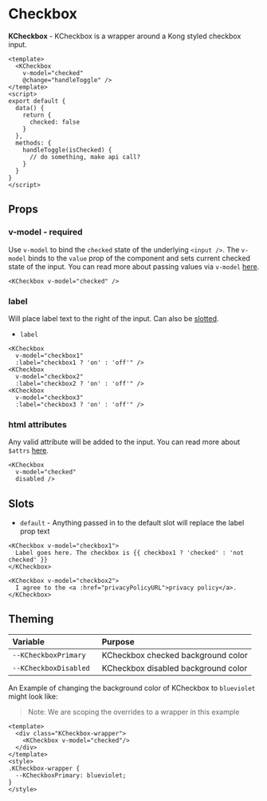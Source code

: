 # Checkbox

**KCheckbox** - KCheckbox is a wrapper around a Kong styled checkbox input.

<KCard>
  <KCheckbox slot="body" v-model="defaultChecked"/>
</KCard>

```vue
<template>
  <KCheckbox
    v-model="checked"
    @change="handleToggle" />
</template>
<script>
export default {
  data() {
    return {
      checked: false
    }
  },
  methods: {
    handleToggle(isChecked) {
      // do something, make api call?
    }
  }
}
</script>
```

## Props
### v-model - required
Use `v-model` to bind the `checked` state of the underlying `<input />`. The
`v-model` binds to the `value` prop of the component and sets current checked
state of the input. You can read more about passing values via `v-model`
[here](https://vuejs.org/v2/guide/components.html#Using-v-model-on-Components).

```vue
<KCheckbox v-model="checked" />
```

### label

Will place label text to the right of the input. Can also be [slotted](#slots).

- `label`

```vue
<KCheckbox
  v-model="checkbox1"
  :label="checkbox1 ? 'on' : 'off'" />
<KCheckbox
  v-model="checkbox2"
  :label="checkbox2 ? 'on' : 'off'" />
<KCheckbox
  v-model="checkbox3"
  :label="checkbox3 ? 'on' : 'off'" />
```

<KCard>
  <KCheckbox class="mr-3" slot="body" v-model="labelPropChecked1" :label="labelPropChecked1 ? 'on' : 'off'" /> 
  <KCheckbox class="mr-3" slot="body" v-model="labelPropChecked2" :label="labelPropChecked2 ? 'on' : 'off'" />
  <KCheckbox slot="body" v-model="labelPropChecked3" :label="labelPropChecked3 ? 'on' : 'off'" />
</KCard>

### html attributes

Any valid attribute will be added to the input. You can read more about `$attrs` [here](https://vuejs.org/v2/api/#vm-attrs).

```vue
<KCheckbox
  v-model="checked"
  disabled />
```

<KCard>
  <KCheckbox slot="body" v-model="defaultChecked" disabled />
</KCard>

## Slots
- `default` - Anything passed in to the default slot will replace the label prop text

```vue
<KCheckbox v-model="checkbox1">
  Label goes here. The checkbox is {{ checkbox1 ? 'checked' : 'not checked' }}
</KCheckbox>

<KCheckbox v-model="checkbox2">
  I agree to the <a :href="privacyPolicyURL">privacy policy</a>.
</KCheckbox>
```

<KCard>
  <template slot="body">
    <div class="mb-2">
      <KCheckbox v-model="slots1">
        Label goes here. The checkbox is {{ slots1 ? 'checked' : 'not checked' }}
      </KCheckbox>
    </div>
    <div>
      <KCheckbox v-model="slots2">
        I agree to the <a href="#slots">privacy policy</a>.
      </KCheckbox>
    </div>
  </template>
</KCard>

## Theming
| Variable | Purpose
|:-------- |:-------
| `--KCheckboxPrimary `| KCheckbox checked background color
| `--KCheckboxDisabled `| KCheckbox disabled background color


An Example of changing the background color of KCheckbox to `blueviolet` might look 
like:

> Note: We are scoping the overrides to a wrapper in this example
<template>
  <div class="KCheckbox-wrapper">
    <KCheckbox v-model="themeChecked"/>
  </div>
</template>

```vue
<template>
  <div class="KCheckbox-wrapper">
    <KCheckbox v-model="checked"/>
  </div>
</template>
<style>
.KCheckbox-wrapper {
  --KCheckboxPrimary: blueviolet;
}
</style>
```

<style lang="scss">
.KCheckbox-wrapper {
  --KCheckboxPrimary: blueviolet;
}
</style>

<script>
export default {
  data () {
    return {
      labelPropChecked1: false,
      labelPropChecked2: false,
      labelPropChecked3: false,
      defaultChecked: false,
      themeChecked: true,
      slots1: true,
      slots2: false
    }
  }
}
</script>
